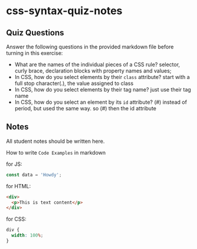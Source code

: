# css-syntax-quiz-notes

## Quiz Questions

Answer the following questions in the provided markdown file before turning in this exercise:

- What are the names of the individual pieces of a CSS rule?
  selector, curly brace, declaration blocks with property names and values;
- In CSS, how do you select elements by their `class` attribute?
  start with a full stop character(.), the value assigned to class
- In CSS, how do you select elements by their tag name?
  just use their tag name
- In CSS, how do you select an element by its `id` attribute?
  (#) instead of period, but used the same way. so (#) then the id attribute

## Notes

All student notes should be written here.

How to write `Code Examples` in markdown

for JS:

```javascript
const data = 'Howdy';
```

for HTML:

```html
<div>
  <p>This is text content</p>
</div>
```

for CSS:

```css
div {
  width: 100%;
}
```
